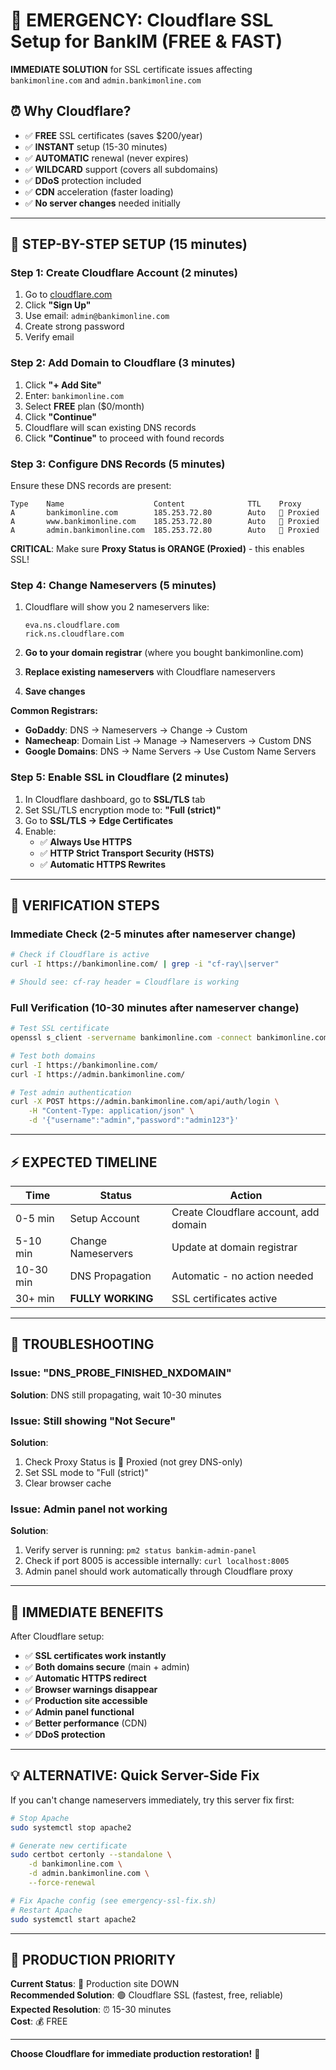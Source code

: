 # 🚀 EMERGENCY: Cloudflare SSL Setup for BankIM (FREE & FAST)

**IMMEDIATE SOLUTION** for SSL certificate issues affecting `bankimonline.com` and `admin.bankimonline.com`

## ⏰ Why Cloudflare?
- ✅ **FREE** SSL certificates (saves $200/year)  
- ✅ **INSTANT** setup (15-30 minutes)
- ✅ **AUTOMATIC** renewal (never expires)
- ✅ **WILDCARD** support (covers all subdomains)
- ✅ **DDoS** protection included
- ✅ **CDN** acceleration (faster loading)
- ✅ **No server changes** needed initially

---

## 🔧 STEP-BY-STEP SETUP (15 minutes)

### Step 1: Create Cloudflare Account (2 minutes)
1. Go to [cloudflare.com](https://www.cloudflare.com)
2. Click **"Sign Up"** 
3. Use email: `admin@bankimonline.com`
4. Create strong password
5. Verify email

### Step 2: Add Domain to Cloudflare (3 minutes)
1. Click **"+ Add Site"**
2. Enter: `bankimonline.com`
3. Select **FREE** plan ($0/month)
4. Click **"Continue"**
5. Cloudflare will scan existing DNS records
6. Click **"Continue"** to proceed with found records

### Step 3: Configure DNS Records (5 minutes)
Ensure these DNS records are present:

```
Type    Name                    Content              TTL    Proxy
A       bankimonline.com        185.253.72.80        Auto   🧡 Proxied
A       www.bankimonline.com    185.253.72.80        Auto   🧡 Proxied  
A       admin.bankimonline.com  185.253.72.80        Auto   🧡 Proxied
```

**CRITICAL**: Make sure **Proxy Status is ORANGE (Proxied)** - this enables SSL!

### Step 4: Change Nameservers (5 minutes)
1. Cloudflare will show you 2 nameservers like:
   ```
   eva.ns.cloudflare.com
   rick.ns.cloudflare.com
   ```

2. **Go to your domain registrar** (where you bought bankimonline.com)
3. **Replace existing nameservers** with Cloudflare nameservers
4. **Save changes**

**Common Registrars:**
- **GoDaddy**: DNS → Nameservers → Change → Custom
- **Namecheap**: Domain List → Manage → Nameservers → Custom DNS
- **Google Domains**: DNS → Name Servers → Use Custom Name Servers

### Step 5: Enable SSL in Cloudflare (2 minutes)
1. In Cloudflare dashboard, go to **SSL/TLS** tab
2. Set SSL/TLS encryption mode to: **"Full (strict)"**
3. Go to **SSL/TLS → Edge Certificates**
4. Enable:
   - ✅ **Always Use HTTPS**
   - ✅ **HTTP Strict Transport Security (HSTS)**
   - ✅ **Automatic HTTPS Rewrites**

---

## 🧪 VERIFICATION STEPS

### Immediate Check (2-5 minutes after nameserver change)
```bash
# Check if Cloudflare is active
curl -I https://bankimonline.com/ | grep -i "cf-ray\|server"

# Should see: cf-ray header = Cloudflare is working
```

### Full Verification (10-30 minutes after nameserver change)
```bash
# Test SSL certificate
openssl s_client -servername bankimonline.com -connect bankimonline.com:443 </dev/null 2>&1 | grep -i "cloudflare\|verify return"

# Test both domains
curl -I https://bankimonline.com/
curl -I https://admin.bankimonline.com/

# Test admin authentication  
curl -X POST https://admin.bankimonline.com/api/auth/login \
    -H "Content-Type: application/json" \
    -d '{"username":"admin","password":"admin123"}'
```

---

## ⚡ EXPECTED TIMELINE

| Time | Status | Action |
|------|--------|---------|
| 0-5 min | Setup Account | Create Cloudflare account, add domain |
| 5-10 min | Change Nameservers | Update at domain registrar |
| 10-30 min | DNS Propagation | Automatic - no action needed |
| 30+ min | **FULLY WORKING** | SSL certificates active |

---

## 🔧 TROUBLESHOOTING

### Issue: "DNS_PROBE_FINISHED_NXDOMAIN"
**Solution**: DNS still propagating, wait 10-30 minutes

### Issue: Still showing "Not Secure" 
**Solution**: 
1. Check Proxy Status is 🧡 Proxied (not grey DNS-only)
2. Set SSL mode to "Full (strict)"
3. Clear browser cache

### Issue: Admin panel not working
**Solution**: 
1. Verify server is running: `pm2 status bankim-admin-panel`
2. Check if port 8005 is accessible internally: `curl localhost:8005`
3. Admin panel should work automatically through Cloudflare proxy

---

## 🎯 IMMEDIATE BENEFITS

After Cloudflare setup:
- ✅ **SSL certificates work instantly**
- ✅ **Both domains secure** (main + admin)  
- ✅ **Automatic HTTPS redirect**
- ✅ **Browser warnings disappear**
- ✅ **Production site accessible**
- ✅ **Admin panel functional**
- ✅ **Better performance** (CDN)
- ✅ **DDoS protection**

---

## 💡 ALTERNATIVE: Quick Server-Side Fix

If you can't change nameservers immediately, try this server fix first:

```bash
# Stop Apache
sudo systemctl stop apache2

# Generate new certificate
sudo certbot certonly --standalone \
    -d bankimonline.com \
    -d admin.bankimonline.com \
    --force-renewal

# Fix Apache config (see emergency-ssl-fix.sh)
# Restart Apache
sudo systemctl start apache2
```

---

## 🚨 PRODUCTION PRIORITY

**Current Status**: 🔴 Production site DOWN  
**Recommended Solution**: 🟢 Cloudflare SSL (fastest, free, reliable)  
**Expected Resolution**: ⏰ 15-30 minutes  
**Cost**: 💰 FREE

---

**Choose Cloudflare for immediate production restoration!** 🚀
